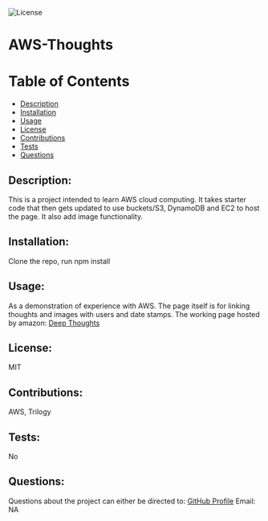 ![License](https://img.shields.io/badge/License-MIT-green.svg "License Badge")
# AWS-Thoughts 
    
# Table of Contents
- [Description](#description)
- [Installation](#installation)
- [Usage](#usage)
- [License](#license)
- [Contributions](#contributions)
- [Tests](#tests)
- [Questions](#questions)
        
## Description:
This is a project intended to learn AWS cloud computing. It takes starter code that then gets updated to use buckets/S3, DynamoDB and EC2 to host the page. It also add image functionality.
            
## Installation:
Clone the repo, run npm install
        
## Usage:
As a demonstration of experience with AWS. The page itself is for linking thoughts and images with users and date stamps. The working page hosted by amazon: [Deep Thoughts](http://18.116.100.44/)

## License:
MIT
    
## Contributions:
AWS, Trilogy

## Tests:
No

## Questions:
Questions about the project can either be directed to:
[GitHub Profile](https://github.com/flynn0087)
Email: NA
